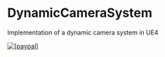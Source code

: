 # DynamicCameraSystem
Implementation of a dynamic camera system in UE4

<a href="https://www.paypal.com/cgi-bin/webscr?cmd=_s-xclick&hosted_button_id=262ZXACXTU7MS"><img src="https://www.paypalobjects.com/en_US/i/btn/btn_donate_LG.gif" alt="[paypal]" /></a>

